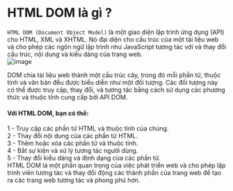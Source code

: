 # HTML DOM là gì ?
`HTML DOM (Document Object Model)` là một giao diện lập trình ứng dụng (API) cho HTML, XML và XHTML. Nó đại diện cho cấu trúc của một tài liệu web và cho phép các ngôn ngữ lập trình như JavaScript tương tác với và thay đổi cấu trúc, nội dung và kiểu dáng của trang web.    
![image](https://github.com/dathalongbay/js-doc/assets/6966136/b70906fe-6654-4f9c-a8af-fdef49acaf3d)

DOM chia tài liệu web thành một cấu trúc cây, trong đó mỗi phần tử, thuộc tính và văn bản đều được biểu diễn như một đối tượng. Các đối tượng này có thể được truy cập, thay đổi, và tương tác bằng cách sử dụng các phương thức và thuộc tính cung cấp bởi API DOM.  

#### Với HTML DOM, bạn có thể:  

1 - Truy cập các phần tử HTML và thuộc tính của chúng.  
2 - Thay đổi nội dung của các phần tử HTML.  
3 - Thêm hoặc xóa các phần tử và thuộc tính.  
4 - Bắt sự kiện và xử lý tương tác người dùng.  
5 - Thay đổi kiểu dáng và định dạng của các phần tử.  
HTML DOM là một phần quan trọng của việc phát triển web và cho phép lập trình viên tương tác và thay đổi động các thành phần của trang web để tạo ra các trang web tương tác và phong phú hơn.
